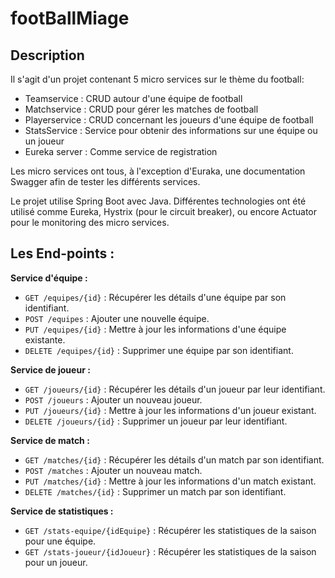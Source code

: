 # footBallMiage

## Description

Il s'agit d'un projet contenant 5 micro services sur le thème du football: 
- Teamservice : CRUD autour d'une équipe de football
- Matchservice : CRUD pour gérer les matches de football 
- Playerservice : CRUD concernant les joueurs d'une équipe de football 
- StatsService : Service pour obtenir des informations sur une équipe ou un joueur
- Eureka server : Comme service de registration

Les micro services ont tous, à l'exception d'Euraka, une documentation Swagger afin de tester les différents services. 

Le projet utilise Spring Boot avec Java. Différentes technologies ont été utilisé comme Eureka, Hystrix (pour le circuit breaker), ou encore Actuator pour le monitoring des micro services. 

## Les End-points : 
**Service d'équipe :**

- `GET /equipes/{id}` : Récupérer les détails d'une équipe par son identifiant.
- `POST /equipes` : Ajouter une nouvelle équipe.
- `PUT /equipes/{id}` : Mettre à jour les informations d'une équipe existante.
- `DELETE /equipes/{id}` : Supprimer une équipe par son identifiant.

**Service de joueur :**

- `GET /joueurs/{id}` : Récupérer les détails d'un joueur par leur identifiant.
- `POST /joueurs` : Ajouter un nouveau joueur.
- `PUT /joueurs/{id}` : Mettre à jour les informations d'un joueur existant.
- `DELETE /joueurs/{id}` : Supprimer un joueur par leur identifiant.

**Service de match :**

- `GET /matches/{id}` : Récupérer les détails d'un match par son identifiant.
- `POST /matches` : Ajouter un nouveau match.
- `PUT /matches/{id}` : Mettre à jour les informations d'un match existant.
- `DELETE /matches/{id}` : Supprimer un match par son identifiant.

**Service de statistiques :**

- `GET /stats-equipe/{idEquipe}` : Récupérer les statistiques de la saison pour une équipe.
- `GET /stats-joueur/{idJoueur}` : Récupérer les statistiques de la saison pour un joueur.
